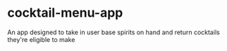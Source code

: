 # cocktail-menu-app
An app designed to take in user base spirits on hand and return cocktails they're eligible to make
